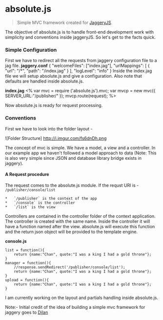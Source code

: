 absolute.js
===========

> Simple MVC framework created for [JaggeryJS](https://github.com/wso2/jaggery).

The objective of absolute.js is to handle front-end development work with simplicity and conventions inside jaggeryJS. So let's get to the facts quick.

### Simple Configuration
First we have to redirect all the requests from jaggery configuration file to a jag file.
**jaggery.conf**
	{
	    "welcomeFiles": ["index.jag"],
	    "urlMappings": [
	        {
	            "url": "/*",
	            "path": "/index.jag"
	        }
	    ],
	    "logLevel": "info"
	}
Inside the index.jag file we will setup absolute.js and give a configuration. Also note that defaults are handled inside absolute.js. 

**index.jag**
	<%
	var mvc = require ('absolute.js').mvc;
	var mvcp = new mvc({
		SERVER_URL:"/publisher/"
	});
	mvcp.route(request);
	%>


Now absolute.js is ready for request processing. 

### Conventions
First we have to look into the folder layout -

![Folder Structure] http://i.imgur.com/fs6dnDh.png

The concept of mvc is simple. We have a model, a view and a controller. In our example app we haven't followed a model approach to data (Note: This is also very simple since JSON and database library bridge exists in jaggery).

#### A Request procedure 
The request comes to the absolute.js module. If the requst URI is - `/publisher/console/list`

	*	`/publisher` is the context of the app
	*	`/console` is the controller 
	*	`/list` is the view 

Controllers are contained in the controller folder of the context application. The controller is created with the same name. Inside the controller it will have a function named after the view. absolute.js will execute this function and the return json object will be provided to the template engine.

**console.js**

	list = function(){
		return {name:"Chan", quote:"I was a king I had a gold throne"};
	}
	manager = function(){
		//response.sendRedirect('/publisher/console/list');
		return {name:"Chan", quote:"I was a king I had a gold throne"};
	}
	upload = function(){
		return {name:"Chan", quote:"I was a king I had a gold throne"};
	}

I am currently working on the layout and partials handling inside absolute.js. 


Note:- Initial credit of the idea of building a simple mvc framework for jaggery goes to  [Dilan](https://twitter.com/chatu_dil "Dilan")
